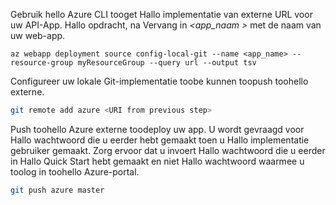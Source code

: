 Gebruik hello Azure CLI tooget Hallo implementatie van externe URL voor uw API-App. Hallo opdracht, na Vervang in  *\<app_naam >* met de naam van uw web-app.

```azurecli-interactive
az webapp deployment source config-local-git --name <app_name> --resource-group myResourceGroup --query url --output tsv
```

Configureer uw lokale Git-implementatie toobe kunnen toopush toohello externe.

```bash
git remote add azure <URI from previous step>
```

Push toohello Azure externe toodeploy uw app. U wordt gevraagd voor Hallo wachtwoord die u eerder hebt gemaakt toen u Hallo implementatie gebruiker gemaakt. Zorg ervoor dat u invoert Hallo wachtwoord die u eerder in Hallo Quick Start hebt gemaakt en niet Hallo wachtwoord waarmee u toolog in toohello Azure-portal.

```bash
git push azure master
```
